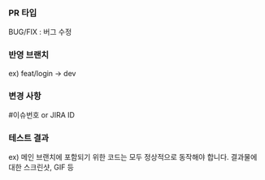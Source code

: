### PR 타입

BUG/FIX : 버그 수정

### 반영 브랜치

ex) feat/login -> dev

### 변경 사항

#이슈번호 or JIRA ID

### 테스트 결과

ex) 메인 브랜치에 포함되기 위한 코드는 모두 정상적으로 동작해야 합니다. 결과물에 대한 스크린샷, GIF 등
